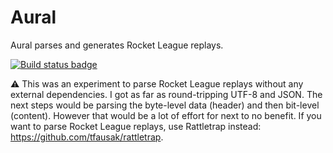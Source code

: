 # Aural

Aural parses and generates Rocket League replays.

[![Build status badge][]][build status]

:warning:
This was an experiment to parse Rocket League replays without any external dependencies.
I got as far as round-tripping UTF-8 and JSON.
The next steps would be parsing the byte-level data (header) and then bit-level (content).
However that would be a lot of effort for next to no benefit.
If you want to parse Rocket League replays, use Rattletrap instead:
<https://github.com/tfausak/rattletrap>.

[Build status badge]: https://travis-ci.org/tfausak/aural.svg?branch=master
[build status]: https://travis-ci.org/tfausak/aural
